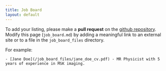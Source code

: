 ```yaml
--- 
title: Job Board
layout: default
--- 
```


<!-- # MRI Together Job board -->

To add your listing, please make a **pull request** on the [github repository](https://github.com/mritogether/mritogether.github.io). Modify this page (`job_board.md`) by adding a meaningful link to an external site or to a file in the `job_board_files` directory.

For example:
```
- [Jane Doe](/job_board_files/jane_doe_cv.pdf) - MR Physicist with 5 years of experience in MSK imaging.
```

<!-- ## Open Positions

## Job Seekers

- [Sample entry](/job_board_files/sample2.pdf) - Sample description.
 -->